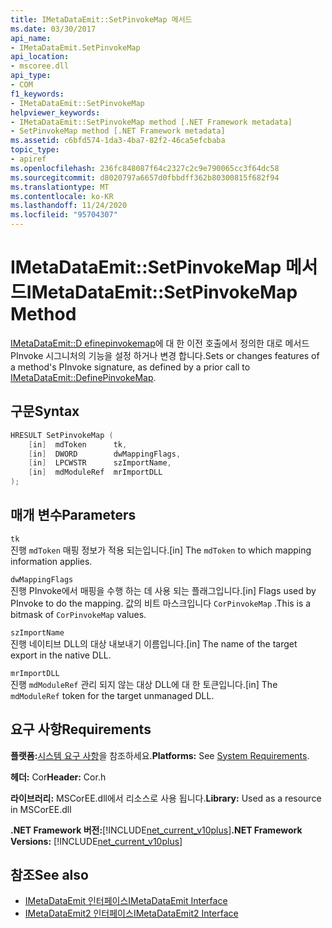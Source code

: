 ```yaml
---
title: IMetaDataEmit::SetPinvokeMap 메서드
ms.date: 03/30/2017
api_name:
- IMetaDataEmit.SetPinvokeMap
api_location:
- mscoree.dll
api_type:
- COM
f1_keywords:
- IMetaDataEmit::SetPinvokeMap
helpviewer_keywords:
- IMetaDataEmit::SetPinvokeMap method [.NET Framework metadata]
- SetPinvokeMap method [.NET Framework metadata]
ms.assetid: c6bfd574-1da3-4ba7-82f2-46ca5efcbaba
topic_type:
- apiref
ms.openlocfilehash: 236fc848087f64c2327c2c9e790065cc3f64dc58
ms.sourcegitcommit: d8020797a6657d0fbbdff362b80300815f682f94
ms.translationtype: MT
ms.contentlocale: ko-KR
ms.lasthandoff: 11/24/2020
ms.locfileid: "95704307"
---
```

# <a name="imetadataemitsetpinvokemap-method"></a><span data-ttu-id="1ea9e-102">IMetaDataEmit::SetPinvokeMap 메서드</span><span class="sxs-lookup"><span data-stu-id="1ea9e-102">IMetaDataEmit::SetPinvokeMap Method</span></span>

<span data-ttu-id="1ea9e-103">[IMetaDataEmit::D efinepinvokemap](imetadataemit-definepinvokemap-method.md)에 대 한 이전 호출에서 정의한 대로 메서드 PInvoke 시그니처의 기능을 설정 하거나 변경 합니다.</span><span class="sxs-lookup"><span data-stu-id="1ea9e-103">Sets or changes features of a method's PInvoke signature, as defined by a prior call to [IMetaDataEmit::DefinePinvokeMap](imetadataemit-definepinvokemap-method.md).</span></span>  
  
## <a name="syntax"></a><span data-ttu-id="1ea9e-104">구문</span><span class="sxs-lookup"><span data-stu-id="1ea9e-104">Syntax</span></span>  
  
```cpp  
HRESULT SetPinvokeMap (
    [in]  mdToken      tk,
    [in]  DWORD        dwMappingFlags,  
    [in]  LPCWSTR      szImportName,
    [in]  mdModuleRef  mrImportDLL
);  
```  
  
## <a name="parameters"></a><span data-ttu-id="1ea9e-105">매개 변수</span><span class="sxs-lookup"><span data-stu-id="1ea9e-105">Parameters</span></span>  

 `tk`  
 <span data-ttu-id="1ea9e-106">진행 `mdToken` 매핑 정보가 적용 되는입니다.</span><span class="sxs-lookup"><span data-stu-id="1ea9e-106">[in] The `mdToken` to which mapping information applies.</span></span>  
  
 `dwMappingFlags`  
 <span data-ttu-id="1ea9e-107">진행 PInvoke에서 매핑을 수행 하는 데 사용 되는 플래그입니다.</span><span class="sxs-lookup"><span data-stu-id="1ea9e-107">[in] Flags used by PInvoke to do the mapping.</span></span> <span data-ttu-id="1ea9e-108">값의 비트 마스크입니다 `CorPinvokeMap` .</span><span class="sxs-lookup"><span data-stu-id="1ea9e-108">This is a bitmask of `CorPinvokeMap` values.</span></span>  
  
 `szImportName`  
 <span data-ttu-id="1ea9e-109">진행 네이티브 DLL의 대상 내보내기 이름입니다.</span><span class="sxs-lookup"><span data-stu-id="1ea9e-109">[in] The name of the target export in the native DLL.</span></span>  
  
 `mrImportDLL`  
 <span data-ttu-id="1ea9e-110">진행 `mdModuleRef` 관리 되지 않는 대상 DLL에 대 한 토큰입니다.</span><span class="sxs-lookup"><span data-stu-id="1ea9e-110">[in] The `mdModuleRef` token for the target unmanaged DLL.</span></span>  
  
## <a name="requirements"></a><span data-ttu-id="1ea9e-111">요구 사항</span><span class="sxs-lookup"><span data-stu-id="1ea9e-111">Requirements</span></span>  

 <span data-ttu-id="1ea9e-112">**플랫폼:**[시스템 요구 사항](../../get-started/system-requirements.md)을 참조하세요.</span><span class="sxs-lookup"><span data-stu-id="1ea9e-112">**Platforms:** See [System Requirements](../../get-started/system-requirements.md).</span></span>  
  
 <span data-ttu-id="1ea9e-113">**헤더:** Cor</span><span class="sxs-lookup"><span data-stu-id="1ea9e-113">**Header:** Cor.h</span></span>  
  
 <span data-ttu-id="1ea9e-114">**라이브러리:** MSCorEE.dll에서 리소스로 사용 됩니다.</span><span class="sxs-lookup"><span data-stu-id="1ea9e-114">**Library:** Used as a resource in MSCorEE.dll</span></span>  
  
 <span data-ttu-id="1ea9e-115">**.NET Framework 버전:**[!INCLUDE[net_current_v10plus](../../../../includes/net-current-v10plus-md.md)]</span><span class="sxs-lookup"><span data-stu-id="1ea9e-115">**.NET Framework Versions:** [!INCLUDE[net_current_v10plus](../../../../includes/net-current-v10plus-md.md)]</span></span>  
  
## <a name="see-also"></a><span data-ttu-id="1ea9e-116">참조</span><span class="sxs-lookup"><span data-stu-id="1ea9e-116">See also</span></span>

- [<span data-ttu-id="1ea9e-117">IMetaDataEmit 인터페이스</span><span class="sxs-lookup"><span data-stu-id="1ea9e-117">IMetaDataEmit Interface</span></span>](imetadataemit-interface.md)
- [<span data-ttu-id="1ea9e-118">IMetaDataEmit2 인터페이스</span><span class="sxs-lookup"><span data-stu-id="1ea9e-118">IMetaDataEmit2 Interface</span></span>](imetadataemit2-interface.md)

